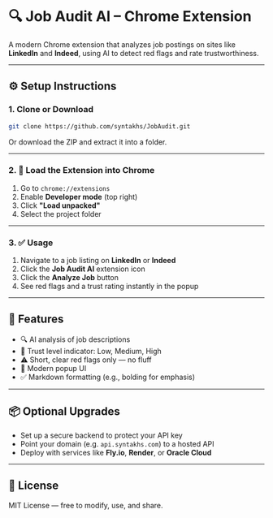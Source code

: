 # 🔍 Job Audit AI – Chrome Extension

A modern Chrome extension that analyzes job postings on sites like **LinkedIn** and **Indeed**, using AI to detect red flags and rate trustworthiness.

---

## ⚙️ Setup Instructions

### 1. Clone or Download

```bash
git clone https://github.com/syntakhs/JobAudit.git
```

Or download the ZIP and extract it into a folder.

---

### 2. 🚀 Load the Extension into Chrome

1. Go to `chrome://extensions`
2. Enable **Developer mode** (top right)
3. Click **"Load unpacked"**
4. Select the project folder

---

### 3. ✅ Usage

1. Navigate to a job listing on **LinkedIn** or **Indeed**
2. Click the **Job Audit AI** extension icon
3. Click the **Analyze Job** button
4. See red flags and a trust rating instantly in the popup

---

## 🧠 Features

- 🔍 AI analysis of job descriptions
- 🚦 Trust level indicator: Low, Medium, High
- ⚠️ Short, clear red flags only — no fluff
- 💄 Modern popup UI
- ✅ Markdown formatting (e.g., bolding for emphasis)

---

## 📦 Optional Upgrades

- Set up a secure backend to protect your API key
- Point your domain (e.g. `api.syntakhs.com`) to a hosted API
- Deploy with services like **Fly.io**, **Render**, or **Oracle Cloud**

---

## 📄 License

MIT License — free to modify, use, and share.
